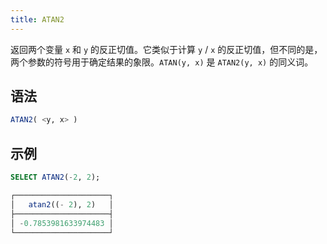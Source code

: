 ```yaml
---
title: ATAN2
---
```


返回两个变量 `x` 和 `y` 的反正切值。它类似于计算 `y` / `x` 的反正切值，但不同的是，两个参数的符号用于确定结果的象限。`ATAN(y, x)` 是 `ATAN2(y, x)` 的同义词。

## 语法

```sql
ATAN2( <y, x> )
```

## 示例

```sql
SELECT ATAN2(-2, 2);

┌─────────────────────┐
│   atan2((- 2), 2)   │
├─────────────────────┤
│ -0.7853981633974483 │
└─────────────────────┘
```